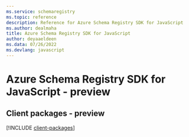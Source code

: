 ```yaml
---
ms.service: schemaregistry
ms.topic: reference
description: Reference for Azure Schema Registry SDK for JavaScript
ms.author: dealmaha
title: Azure Schema Registry SDK for JavaScript
author: deyaaeldeen
ms.data: 07/26/2022
ms.devlang: javascript
---
```

# Azure Schema Registry SDK for JavaScript - preview

## Client packages - preview
[!INCLUDE [client-packages](schema-registry-client-index.md)]